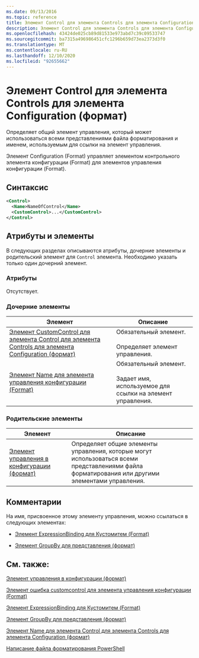 ```yaml
---
ms.date: 09/13/2016
ms.topic: reference
title: Элемент Control для элемента Controls для элемента Configuration (формат)
description: Элемент Control для элемента Controls для элемента Configuration (формат)
ms.openlocfilehash: 43424de025cb89d81533e973abd7c39c09533747
ms.sourcegitcommit: ba7315a496986451cfc1296b659d73ea2373d3f0
ms.translationtype: MT
ms.contentlocale: ru-RU
ms.lasthandoff: 12/10/2020
ms.locfileid: "92655662"
---
```

# <a name="control-element-for-controls-for-configuration-format"></a>Элемент Control для элемента Controls для элемента Configuration (формат)

Определяет общий элемент управления, который может использоваться всеми представлениями файла форматирования и именем, используемым для ссылки на элемент управления.

Элемент Configuration (Format) управляет элементом контрольного элемента конфигурации (Format) для элементов управления конфигурации (Format).

## <a name="syntax"></a>Синтаксис

```xml
<Control>
  <Name>NameOfControl</Name>
  <CustomControl>...</CustomControl>
</Control>
```

## <a name="attributes-and-elements"></a>Атрибуты и элементы

В следующих разделах описываются атрибуты, дочерние элементы и родительский элемент для `Control` элемента. Необходимо указать только один дочерний элемент.

### <a name="attributes"></a>Атрибуты

Отсутствует.

### <a name="child-elements"></a>Дочерние элементы

|Элемент|Описание|
|-------------|-----------------|
|[Элемент CustomControl для элемента Control для элемента Controls для элемента Configuration (формат)](./customcontrol-element-for-control-for-controls-for-configuration-format.md)|Обязательный элемент.<br /><br /> Определяет элемент управления.|
|[Элемент Name для элемента управления конфигурации (Format)](./name-element-for-control-for-controls-for-configuration-format.md)|Обязательный элемент.<br /><br /> Задает имя, используемое для ссылки на элемент управления.|

### <a name="parent-elements"></a>Родительские элементы

|Элемент|Описание|
|-------------|-----------------|
|[Элемент управления в конфигурации (формат)](./controls-element-for-configuration-format.md)|Определяет общие элементы управления, которые могут использоваться всеми представлениями файла форматирования или другими элементами управления.|

## <a name="remarks"></a>Комментарии

На имя, присвоенное этому элементу управления, можно ссылаться в следующих элементах:

- [Элемент ExpressionBinding для Кустомитем (Format)](./expressionbinding-element-for-customitem-for-controls-for-configuration-format.md)

- [Элемент GroupBy для представления (формат)](./groupby-element-for-view-format.md)

## <a name="see-also"></a>См. также:

[Элемент управления в конфигурации (формат)](./controls-element-for-configuration-format.md)

[Элемент ошибка customcontrol для элемента управления конфигурации (Format)](./customcontrol-element-for-control-for-controls-for-configuration-format.md)

[Элемент ExpressionBinding для Кустомитем (Format)](./expressionbinding-element-for-customitem-for-controls-for-configuration-format.md)

[Элемент GroupBy для представления (формат)](./groupby-element-for-view-format.md)

[Элемент Name для элемента Control для элемента Controls для элемента Configuration (формат)](./name-element-for-control-for-controls-for-configuration-format.md)

[Написание файла форматирования PowerShell](./writing-a-powershell-formatting-file.md)
